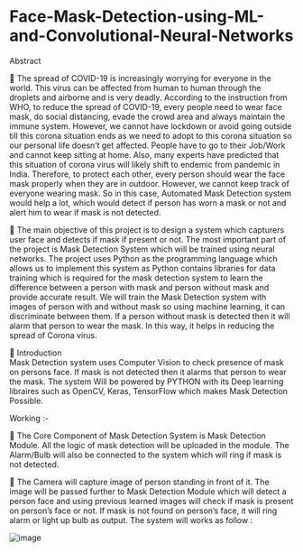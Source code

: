 # Face-Mask-Detection-using-ML-and-Convolutional-Neural-Networks

Abstract

	The spread of COVID-19 is increasingly worrying for everyone in the world. This virus can be affected from human to human through the droplets and airborne and is very deadly. According to the instruction from WHO, to reduce the spread of COVID-19, every people need to wear face mask, do social distancing, evade the crowd area and always maintain the immune system. However, we cannot have lockdown or avoid going outside till this corona situation ends as we need to adopt to this corona situation so our personal life doesn’t get affected. People have to go to their Job/Work and cannot keep sitting at home. Also, many experts have predicted that this situation of corona virus will likely shift to endemic from pandemic in India. Therefore, to protect each other, every person should wear the face mask properly when they are in outdoor. However, we cannot keep track of everyone wearing mask. So in this case, Automated Mask Detection system would help a lot, which would detect if person has worn a mask or not and alert him to wear if mask is not detected.  

	The main objective of this project is to design a system which capturers user face and detects if mask if present or not. The most important part of the project is Mask Detection System which will be trained using neural networks. The project uses Python as the programming language which allows us to implement this system as Python contains libraries for data training which is required for the mask detection system to learn the difference between a person with mask and person without mask and provide accurate result. We will train the Mask Detection system with images of person with and without mask so using machine learning, it can discriminate between them. If a person without mask is detected then it will alarm that person to wear the mask. In this way, it helps in reducing the spread of Corona virus.
 


	Introduction  
Mask Detection system uses Computer Vision to check presence of mask on persons face. If mask is not detected then it alarms that person to wear the mask. The system Will be powered by PYTHON with its Deep learning libraires such as OpenCV, Keras, TensorFlow which makes Mask Detection Possible.

Working  :-

	The Core Component of Mask Detection System is Mask Detection Module. All the logic of mask detection will be uploaded in the module. The Alarm/Bulb will also be connected to the system which will ring if mask is not detected.  

	 The Camera will capture image of person standing in front of it. The image will be passed further to Mask Detection Module which will detect a person face and using previous learned images will check if mask is present on person’s face or not. If mask is not found on person’s face, it will ring alarm or light up bulb as output. The system will works as follow : 

![image](https://user-images.githubusercontent.com/84896867/203939413-accd1ad9-b277-489e-8c4e-6c42c27d029d.png)

 

